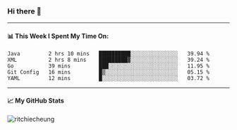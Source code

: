 ### Hi there 👋
---
#### 📊 This Week I Spent My Time On:
<!--START_SECTION:waka-->
```text
Java         2 hrs 10 mins   ██████████░░░░░░░░░░░░░░░   39.94 % 
XML          2 hrs 8 mins    █████████▓░░░░░░░░░░░░░░░   39.24 % 
Go           39 mins         ███░░░░░░░░░░░░░░░░░░░░░░   11.95 % 
Git Config   16 mins         █▒░░░░░░░░░░░░░░░░░░░░░░░   05.15 % 
YAML         12 mins         █░░░░░░░░░░░░░░░░░░░░░░░░   03.72 % 
```
<!--END_SECTION:waka-->
---
#### 📈 My GitHub Stats
<p align="left"> <img src="https://github-readme-stats.vercel.app/api?username=ritchiecheung&show_icons=true&theme=gotham" alt="ritchiecheung" />
